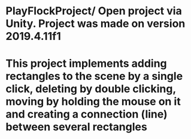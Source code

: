 # PlayFlockProject/ Open project via Unity. Project was made on version 2019.4.11f1
# This project implements adding rectangles to the scene by a single click, deleting by double clicking, moving by holding the mouse on it and creating a connection (line) between several rectangles
